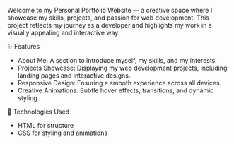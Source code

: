 Welcome to my Personal Portfolio Website — a creative space where I showcase my skills, projects, and passion for web development. This project reflects my journey as a developer and highlights my work in a visually appealing and interactive way.

✨ Features 
* About Me: A section to introduce myself, my skills, and my interests.
* Projects Showcase: Displaying my web development projects, including landing pages and interactive designs.
* Responsive Design: Ensuring a smooth experience across all devices.
* Creative Animations: Subtle hover effects, transitions, and dynamic styling.

🚀 Technologies Used
* HTML for structure
* CSS for styling and animations
